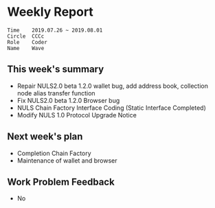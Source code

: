 # Weekly Report 
```
Time	2019.07.26 ~ 2019.08.01
Circle	CCCc
Role	Coder
Name	Wave
```
## This week's summary
- Repair NULS2.0 beta 1.2.0 wallet bug, add address book, collection node alias transfer function
- Fix NULS2.0 beta 1.2.0 Browser bug
- NULS Chain Factory Interface Coding (Static Interface Completed)
- Modify NULS 1.0 Protocol Upgrade Notice

## Next week's plan

-  Completion Chain Factory
-  Maintenance of wallet and browser

## Work Problem Feedback
- No